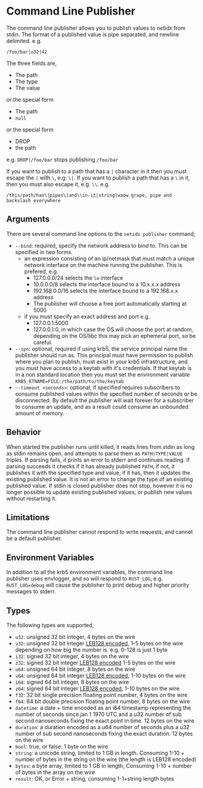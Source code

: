 # Command Line Publisher

The command line publisher allows you to publish values to netidx from
stdin. The format of a published value is pipe separated, and newline
delimited. e.g.

`/foo/bar|u32|42`

The three fields are,
- The path
- The type
- The value

or the special form

- The path
- `null`

or the special form

- DROP
- the path

e.g. `DROP|/foo/bar` stops publishing `/foo/bar`

If you want to publish to a path that has a `|` character in it then
you must escape the `|` with `\`, e.g. `\|`. If you want to publish a
path that has a `\` in it, then you must also escape it,
e.g. `\\`. e.g.

`/this/path/has\|pipes\|and\\in-it|string|waow grape, pipe and backslash everywhere`

## Arguments

There are several command line options to the `netidx publisher` command,

- `--bind`: required, specify the network address to bind to. This can
  be specified in two forms.
  - an expression consisting of an ip/netmask that must match a unique
    network interface on the machine running the publisher. This is
    prefered, e.g.
    - 127.0.0.0/24 selects the `lo` interface
    - 10.0.0.0/8 selects the interface bound to a 10.x.x.x address
    - 192.168.0.0/16 selects the interface bound to a 192.168.x.x address
    - The publisher will choose a free port automatically starting at 5000
  - if you must specify an exact address and port e.g.
    - 127.0.0.1:5000
    - 127.0.0.1:0, in which case the OS will choose the port at
      random, depending on the OS/libc this may pick an ephemeral
      port, so be careful.
- `--spn`: optional, required if using krb5, the service principal
  name the publisher should run as. This principal must have
  permission to publish where you plan to publish, must exist in your
  krb5 infrastructure, and you must have access to a keytab with it's
  credentials. If that keytab is in a non standard location then you
  must set the environment variable
  `KRB5_KTNAME=FILE:/the/path/to/the/keytab`
- `--timeout <seconds>`: optional, if specified requires subscribers
  to consume published values within the specified number of seconds
  or be disconnected. By default the publisher will wait forever for a
  subscriber to consume an update, and as a result could consume an
  unbounded amount of memory.

## Behavior

When started the publisher runs until killed, it reads lines from
stdin as long as stdin remains open, and attempts to parse them as
`PATH|TYPE|VALUE` triples. If parsing fails, it prints an error to
stderr and continues reading. If parsing succeeds it checks if it has
already published `PATH`, if not, it publishes it with the specified
type and value, if it has, then it updates the existing published
value. It is not an error to change the type of an existing published
value. If stdin is closed publisher does not stop, however it is no
longer possible to update existing published values, or publish new
values without restarting it.

## Limitations

The command line publisher cannot respond to write requests, and
cannot be a default publisher.

## Environment Variables

In addition to all the krb5 environment variables, the command line
publisher uses envlogger, and so will respond to `RUST_LOG`,
e.g. `RUST_LOG=debug` will cause the publisher to print debug and
higher priority messages to stderr.

## Types

The following types are supported,
  - `u32`: unsigned 32 bit integer, 4 bytes on the wire
  - `v32`: unsigned 32 bit integer [LEB128 encoded](https://en.wikipedia.org/wiki/LEB128), 1-5 bytes on the wire depending on how big the number is. e.g. 0-128 is just 1 byte
  - `i32`: signed 32 bit integer, 4 bytes on the wire
  - `z32`: signed 32 bit integer [LEB128 encoded](https://en.wikipedia.org/wiki/LEB128) 1-5 bytes on the wire
  - `u64`: unsigned 64 bit integer, 8 bytes on the wire
  - `v64`: unsigned 64 bit integer [LEB128 encoded](https://en.wikipedia.org/wiki/LEB128), 1-10 bytes on the wire
  - `i64`: signed 64 bit integer, 8 bytes on the wire
  - `z64`: signed 64 bit integer [LEB128 encoded](https://en.wikipedia.org/wiki/LEB128), 1-10 bytes on the wire
  - `f32`: 32 bit single precision floating point number, 4 bytes on the wire
  - `f64`: 64 bit double precision floating point number, 8 bytes on the wire
  - `datetime`: a date + time encoded as an i64 timestamp representing
    the number of seconds since jan 1 1970 UTC and a u32 number of sub
    second nanoseconds fixing the exact point in time. 12 bytes on the
    wire
  - `duration`: a duration encoded as a u64 number of seconds plus a u32
    number of sub second nanoseconds fixing the exact duration. 12 bytes on the wire
  - `bool`: true, or false. 1 byte on the wire
  - `string`: a unicode string, limited to 1 GB in length. Consuming 1-10 + number of bytes in the string on the wire (the length is LEB128 encoded)
  - `bytes`: a byte array, limited to 1 GB in length, Consuming 1-10 + number of bytes in the array on the wire
  - `result`: OK, or Error + string, consuming 1-1+string length bytes
